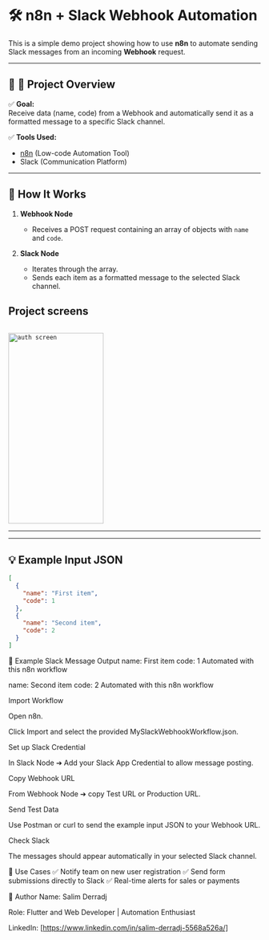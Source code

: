# 🛠️ n8n + Slack Webhook Automation

This is a simple demo project showing how to use **n8n** to automate sending Slack messages from an incoming **Webhook** request.

---

## 🔷 📌 **Project Overview**

✅ **Goal:**  
Receive data (name, code) from a Webhook and automatically send it as a formatted message to a specific Slack channel.

✅ **Tools Used:**
- [n8n](https://n8n.io) (Low-code Automation Tool)
- Slack (Communication Platform)

---

## 🚀 **How It Works**

1. **Webhook Node**
   - Receives a POST request containing an array of objects with `name` and `code`.

2. **Slack Node**
   - Iterates through the array.
   - Sends each item as a formatted message to the selected Slack channel.
     
**Project screens**
-------------

<code> <img src="/screenshot/6037339462909937274.jpg" width="190" height="380" alt="auth screen"> </code>

-------------
---

## 💡 **Example Input JSON**

```json
[
  {
    "name": "First item",
    "code": 1
  },
  {
    "name": "Second item",
    "code": 2
  }
]

```
🔔 Example Slack Message Output
name: First item
code: 1
Automated with this n8n workflow

name: Second item
code: 2
Automated with this n8n workflow

Import Workflow

Open n8n.

Click Import and select the provided MySlackWebhookWorkflow.json.

Set up Slack Credential

In Slack Node ➔ Add your Slack App Credential to allow message posting.

Copy Webhook URL

From Webhook Node ➔ copy Test URL or Production URL.

Send Test Data

Use Postman or curl to send the example input JSON to your Webhook URL.

Check Slack

The messages should appear automatically in your selected Slack channel.

🎯 Use Cases
✅ Notify team on new user registration
✅ Send form submissions directly to Slack
✅ Real-time alerts for sales or payments

👤 Author
Name: Salim Derradj

Role: Flutter and Web Developer | Automation Enthusiast

LinkedIn: [https://www.linkedin.com/in/salim-derradj-5568a526a/]









